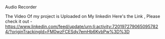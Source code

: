Audio Recorder

The Video Of my project is Uploaded on My linkedin
Here's the Link , Please check it out - https://www.linkedin.com/feed/update/urn:li:activity:7201972790650957824/?originTrackingId=FM0wzFCESdy7emHb6KvbPw%3D%3D
